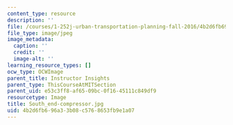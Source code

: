 ```yaml
---
content_type: resource
description: ''
file: /courses/1-252j-urban-transportation-planning-fall-2016/4b2d6fb696a33b08c5768653fb9e1a07_South_end-compressor.jpg
file_type: image/jpeg
image_metadata:
  caption: ''
  credit: ''
  image-alt: ''
learning_resource_types: []
ocw_type: OCWImage
parent_title: Instructor Insights
parent_type: ThisCourseAtMITSection
parent_uid: e53c3ff8-af65-09bc-0f16-45111c849df9
resourcetype: Image
title: South_end-compressor.jpg
uid: 4b2d6fb6-96a3-3b08-c576-8653fb9e1a07
---
```

